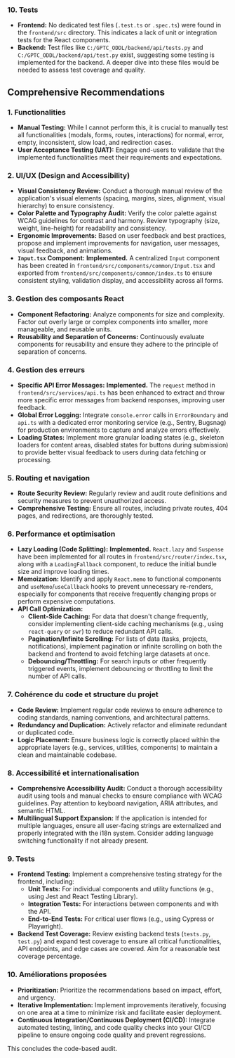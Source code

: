 ### 10. Tests
*   **Frontend:** No dedicated test files (`.test.ts` or `.spec.ts`) were found in the `frontend/src` directory. This indicates a lack of unit or integration tests for the React components.
*   **Backend:** Test files like `C:/GPTC_ODDL/backend/api/tests.py` and `C:/GPTC_ODDL/backend/api/test.py` exist, suggesting some testing is implemented for the backend. A deeper dive into these files would be needed to assess test coverage and quality.

## Comprehensive Recommendations

### 1. Functionalities
*   **Manual Testing:** While I cannot perform this, it is crucial to manually test all functionalities (modals, forms, routes, interactions) for normal, error, empty, inconsistent, slow load, and redirection cases.
*   **User Acceptance Testing (UAT):** Engage end-users to validate that the implemented functionalities meet their requirements and expectations.

### 2. UI/UX (Design and Accessibility)
*   **Visual Consistency Review:** Conduct a thorough manual review of the application's visual elements (spacing, margins, sizes, alignment, visual hierarchy) to ensure consistency.
*   **Color Palette and Typography Audit:** Verify the color palette against WCAG guidelines for contrast and harmony. Review typography (size, weight, line-height) for readability and consistency.
*   **Ergonomic Improvements:** Based on user feedback and best practices, propose and implement improvements for navigation, user messages, visual feedback, and animations.
*   **`Input.tsx` Component:** **Implemented.** A centralized `Input` component has been created in `frontend/src/components/common/Input.tsx` and exported from `frontend/src/components/common/index.ts` to ensure consistent styling, validation display, and accessibility across all forms.

### 3. Gestion des composants React
*   **Component Refactoring:** Analyze components for size and complexity. Factor out overly large or complex components into smaller, more manageable, and reusable units.
*   **Reusability and Separation of Concerns:** Continuously evaluate components for reusability and ensure they adhere to the principle of separation of concerns.

### 4. Gestion des erreurs
*   **Specific API Error Messages:** **Implemented.** The `request` method in `frontend/src/services/api.ts` has been enhanced to extract and throw more specific error messages from backend responses, improving user feedback.
*   **Global Error Logging:** Integrate `console.error` calls in `ErrorBoundary` and `api.ts` with a dedicated error monitoring service (e.g., Sentry, Bugsnag) for production environments to capture and analyze errors effectively.
*   **Loading States:** Implement more granular loading states (e.g., skeleton loaders for content areas, disabled states for buttons during submission) to provide better visual feedback to users during data fetching or processing.

### 5. Routing et navigation
*   **Route Security Review:** Regularly review and audit route definitions and security measures to prevent unauthorized access.
*   **Comprehensive Testing:** Ensure all routes, including private routes, 404 pages, and redirections, are thoroughly tested.

### 6. Performance et optimisation
*   **Lazy Loading (Code Splitting):** **Implemented.** `React.lazy` and `Suspense` have been implemented for all routes in `frontend/src/router/index.tsx`, along with a `LoadingFallback` component, to reduce the initial bundle size and improve loading times.
*   **Memoization:** Identify and apply `React.memo` to functional components and `useMemo`/`useCallback` hooks to prevent unnecessary re-renders, especially for components that receive frequently changing props or perform expensive computations.
*   **API Call Optimization:**
    *   **Client-Side Caching:** For data that doesn't change frequently, consider implementing client-side caching mechanisms (e.g., using `react-query` or `swr`) to reduce redundant API calls.
    *   **Pagination/Infinite Scrolling:** For lists of data (tasks, projects, notifications), implement pagination or infinite scrolling on both the backend and frontend to avoid fetching large datasets at once.
    *   **Debouncing/Throttling:** For search inputs or other frequently triggered events, implement debouncing or throttling to limit the number of API calls.

### 7. Cohérence du code et structure du projet
*   **Code Review:** Implement regular code reviews to ensure adherence to coding standards, naming conventions, and architectural patterns.
*   **Redundancy and Duplication:** Actively refactor and eliminate redundant or duplicated code.
*   **Logic Placement:** Ensure business logic is correctly placed within the appropriate layers (e.g., services, utilities, components) to maintain a clean and maintainable codebase.

### 8. Accessibilité et internationalisation
*   **Comprehensive Accessibility Audit:** Conduct a thorough accessibility audit using tools and manual checks to ensure compliance with WCAG guidelines. Pay attention to keyboard navigation, ARIA attributes, and semantic HTML.
*   **Multilingual Support Expansion:** If the application is intended for multiple languages, ensure all user-facing strings are externalized and properly integrated with the i18n system. Consider adding language switching functionality if not already present.

### 9. Tests
*   **Frontend Testing:** Implement a comprehensive testing strategy for the frontend, including:
    *   **Unit Tests:** For individual components and utility functions (e.g., using Jest and React Testing Library).
    *   **Integration Tests:** For interactions between components and with the API.
    *   **End-to-End Tests:** For critical user flows (e.g., using Cypress or Playwright).
*   **Backend Test Coverage:** Review existing backend tests (`tests.py`, `test.py`) and expand test coverage to ensure all critical functionalities, API endpoints, and edge cases are covered. Aim for a reasonable test coverage percentage.

### 10. Améliorations proposées
*   **Prioritization:** Prioritize the recommendations based on impact, effort, and urgency.
*   **Iterative Implementation:** Implement improvements iteratively, focusing on one area at a time to minimize risk and facilitate easier deployment.
*   **Continuous Integration/Continuous Deployment (CI/CD):** Integrate automated testing, linting, and code quality checks into your CI/CD pipeline to ensure ongoing code quality and prevent regressions.

This concludes the code-based audit.
